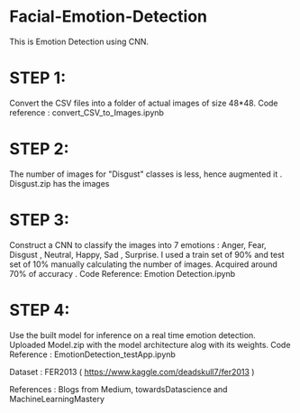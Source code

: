 # Facial-Emotion-Detection
This is Emotion Detection using CNN.


STEP 1:
========
Convert the CSV files into a folder of actual images of size 48*48.
Code reference : convert_CSV_to_Images.ipynb

STEP 2:
========
The number of images for "Disgust" classes is less, hence augmented it . 
Disgust.zip has the images

STEP 3:
========
Construct a CNN to classify the images into 7 emotions : Anger, Fear, Disgust , Neutral, Happy, Sad , Surprise.
I used a train set of 90% and test set of 10% manually calculating the number of images.
Acquired around 70% of accuracy . 
Code Reference: Emotion Detection.ipynb

STEP 4:
=======
Use the built model for inference on a real time emotion detection.
Uploaded Model.zip with the model architecture alog with its weights.
Code Reference : EmotionDetection_testApp.ipynb

Dataset : FER2013 ( https://www.kaggle.com/deadskull7/fer2013 )

References : Blogs from Medium, towardsDatascience and MachineLearningMastery

